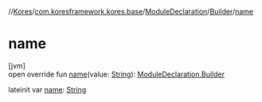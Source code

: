 //[Kores](../../../../index.md)/[com.koresframework.kores.base](../../index.md)/[ModuleDeclaration](../index.md)/[Builder](index.md)/[name](name.md)

# name

[jvm]\
open override fun [name](name.md)(value: [String](https://kotlinlang.org/api/latest/jvm/stdlib/kotlin/-string/index.html)): [ModuleDeclaration.Builder](index.md)

lateinit var [name](name.md): [String](https://kotlinlang.org/api/latest/jvm/stdlib/kotlin/-string/index.html)
